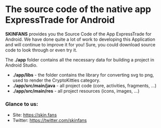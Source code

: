 # The source code of the native app ExpressTrade for Android

**SKINFANS** provides you the Source Code of the App ExpressTrade for Android. We have done quite a lot of work to developing this Application and will continue to improve it for you!
Sure, you could download source code to look through or even try it.

The **./app** folder contains all the necessary data for building a project in Android Studio.
- **./app/libs** - the folder contains the library for converting svg to png, used to render the CryptoKitties category.
- **./app/src/main/java** - all project code (core, activities, fragments, ...)
- **./app/src/main/res** - all project resources (icons, images, ...)

### Glance to us:
- Site: https://skin.fans
- Twitter: https://twitter.com/skinfans
